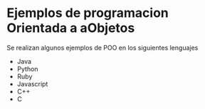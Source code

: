 # Ejemplos de programacion Orientada a aObjetos
Se realizan algunos ejemplos de POO en los siguientes lenguajes
- Java
- Python
- Ruby
- Javascript
- C++
- C